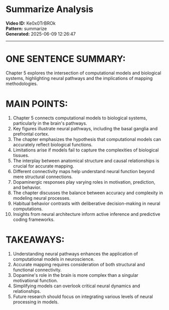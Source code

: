 # Summarize Analysis

**Video ID:** Ke0x0TrBROk  
**Pattern:** summarize  
**Generated:** 2025-06-09 12:26:47  

---

# ONE SENTENCE SUMMARY:
Chapter 5 explores the intersection of computational models and biological systems, highlighting neural pathways and the implications of mapping methodologies.

# MAIN POINTS:
1. Chapter 5 connects computational models to biological systems, particularly in the brain's pathways.
2. Key figures illustrate neural pathways, including the basal ganglia and prefrontal cortex.
3. The chapter emphasizes the hypothesis that computational models can accurately reflect biological functions.
4. Limitations arise if models fail to capture the complexities of biological tissues.
5. The interplay between anatomical structure and causal relationships is crucial for accurate mapping.
6. Different connectivity maps help understand neural function beyond mere structural connections.
7. Dopaminergic responses play varying roles in motivation, prediction, and behavior.
8. The chapter discusses the balance between accuracy and complexity in modeling neural processes.
9. Habitual behavior contrasts with deliberative decision-making in neural computations.
10. Insights from neural architecture inform active inference and predictive coding frameworks.

# TAKEAWAYS:
1. Understanding neural pathways enhances the application of computational models in neuroscience.
2. Accurate mapping requires consideration of both structural and functional connectivity.
3. Dopamine's role in the brain is more complex than a singular motivational function.
4. Simplifying models can overlook critical neural dynamics and relationships.
5. Future research should focus on integrating various levels of neural processing in models.